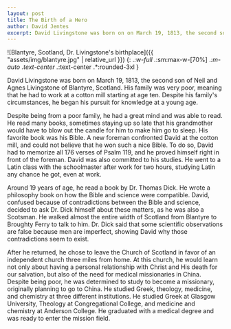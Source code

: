 ```yaml
---
layout: post
title: The Birth of a Hero
author: David Jentes
excerpt: David Livingstone was born on on March 19, 1813, the second son of Neil and Agnes Livingstone, into a very poor family. He worked at a cotton mill starting at age ten, while also in pursuit of knowledge.
---
```


![Blantyre, Scotland, Dr. Livingstone's birthplace]({{ "assets/img/blantyre.jpg" | relative_url }})
{: .*:w-full .*:sm:max-w-[70%] .*:m-auto .text-center .*:text-center .*:rounded-3xl }

David Livingstone was born on March 19, 1813, the second son of Neil and Agnes Livingstone of Blantyre, Scotland. His family was very poor, meaning that he had to work at a cotton mill starting at age ten. Despite his family's circumstances, he began his pursuit for knowledge at a young age.

Despite being from a poor family, he had a great mind and was able to read. He read many books, sometimes staying up so late that his grandmother would have to blow out the candle for him to make him go to sleep. His favorite book was his Bible. A new foreman confronted David at the cotton mill, and could not believe that he won such a nice Bible. To do so, David had to memorize all 176 verses of Psalm 119, and he proved himself right in front of the foreman. David was also committed to his studies. He went to a Latin class with the schoolmaster after work for two hours, studying Latin any chance he got, even at work.

Around 19 years of age, he read a book by Dr. Thomas Dick. He wrote a philosophy book on how the Bible and science were compatible. David, confused because of contradictions between the Bible and science, decided to ask Dr. Dick himself about these matters, as he was also a Scotsman. He walked almost the entire width of Scotland from Blantyre to Broughty Ferry to talk to him. Dr. Dick said that some scientific observations are false because men are imperfect, showing David why those contradictions seem to exist.

After he returned, he chose to leave the Church of Scotland in favor of an independent church three miles from home. At this church, he would learn not only about having a personal relationship with Christ and His death for our salvation, but also of the need for medical missionaries in China. Despite being poor, he was determined to study to become a missionary, originally planning to go to China. He studied Greek, theology, medicine, and chemistry at three different institutions. He studied Greek at Glasgow University, Theology at Congregational College, and medicine and chemistry at Anderson College. He graduated with a medical degree and was ready to enter the mission field.
